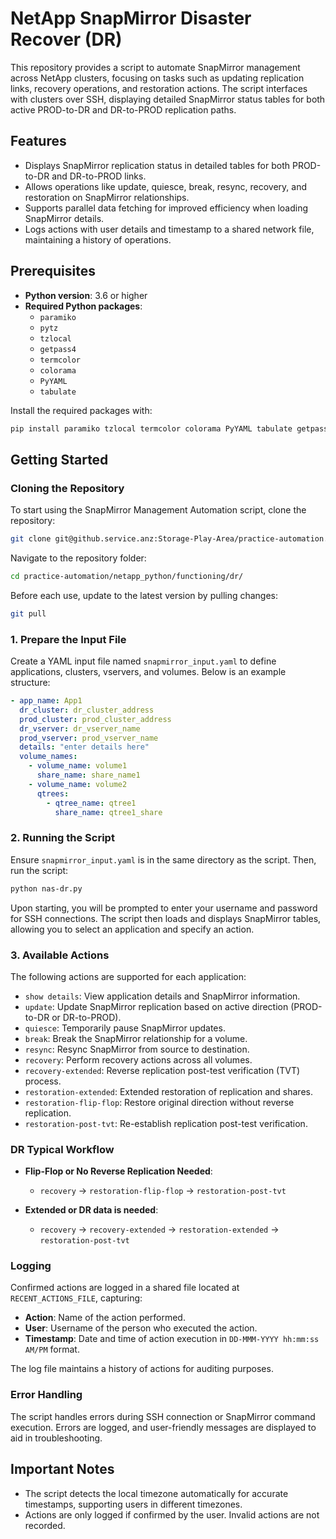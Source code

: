 
# NetApp SnapMirror Disaster Recover (DR)

This repository provides a script to automate SnapMirror management across NetApp clusters, focusing on tasks such as updating replication links, recovery operations, and restoration actions. The script interfaces with clusters over SSH, displaying detailed SnapMirror status tables for both active PROD-to-DR and DR-to-PROD replication paths.

## Features

- Displays SnapMirror replication status in detailed tables for both PROD-to-DR and DR-to-PROD links.
- Allows operations like update, quiesce, break, resync, recovery, and restoration on SnapMirror relationships.
- Supports parallel data fetching for improved efficiency when loading SnapMirror details.
- Logs actions with user details and timestamp to a shared network file, maintaining a history of operations.


## Prerequisites

- **Python version**: 3.6 or higher
- **Required Python packages**:
  - `paramiko`
  - `pytz`
  - `tzlocal`
  - `getpass4`
  - `termcolor`
  - `colorama`
  - `PyYAML`
  - `tabulate`

Install the required packages with:
```bash
pip install paramiko tzlocal termcolor colorama PyYAML tabulate getpass4
```

## Getting Started

### Cloning the Repository

To start using the SnapMirror Management Automation script, clone the repository:

```bash
git clone git@github.service.anz:Storage-Play-Area/practice-automation.git
```

Navigate to the repository folder:

```bash
cd practice-automation/netapp_python/functioning/dr/
```

Before each use, update to the latest version by pulling changes:

```bash
git pull
```

### 1. Prepare the Input File

Create a YAML input file named `snapmirror_input.yaml` to define applications, clusters, vservers, and volumes. Below is an example structure:

```yaml
- app_name: App1
  dr_cluster: dr_cluster_address
  prod_cluster: prod_cluster_address
  dr_vserver: dr_vserver_name
  prod_vserver: prod_vserver_name
  details: "enter details here"
  volume_names:
    - volume_name: volume1
      share_name: share_name1
    - volume_name: volume2
      qtrees:
        - qtree_name: qtree1
          share_name: qtree1_share
```

### 2. Running the Script

Ensure `snapmirror_input.yaml` is in the same directory as the script. Then, run the script:

```bash
python nas-dr.py
```

Upon starting, you will be prompted to enter your username and password for SSH connections. The script then loads and displays SnapMirror tables, allowing you to select an application and specify an action.

### 3. Available Actions

The following actions are supported for each application:

- `show details`: View application details and SnapMirror information.
- `update`: Update SnapMirror replication based on active direction (PROD-to-DR or DR-to-PROD).
- `quiesce`: Temporarily pause SnapMirror updates.
- `break`: Break the SnapMirror relationship for a volume.
- `resync`: Resync SnapMirror from source to destination.
- `recovery`: Perform recovery actions across all volumes.
- `recovery-extended`: Reverse replication post-test verification (TVT) process.
- `restoration-extended`: Extended restoration of replication and shares.
- `restoration-flip-flop`: Restore original direction without reverse replication.
- `restoration-post-tvt`: Re-establish replication post-test verification.

### DR Typical Workflow

- **Flip-Flop or No Reverse Replication Needed**:
  - `recovery` -> `restoration-flip-flop` -> `restoration-post-tvt`

- **Extended or DR data is needed**:
  - `recovery` -> `recovery-extended` -> `restoration-extended` -> `restoration-post-tvt`


### Logging

Confirmed actions are logged in a shared file located at `RECENT_ACTIONS_FILE`, capturing:

- **Action**: Name of the action performed.
- **User**: Username of the person who executed the action.
- **Timestamp**: Date and time of action execution in `DD-MMM-YYYY hh:mm:ss AM/PM` format.

The log file maintains a history of actions for auditing purposes.

### Error Handling

The script handles errors during SSH connection or SnapMirror command execution. Errors are logged, and user-friendly messages are displayed to aid in troubleshooting.

## Important Notes

- The script detects the local timezone automatically for accurate timestamps, supporting users in different timezones.
- Actions are only logged if confirmed by the user. Invalid actions are not recorded.
